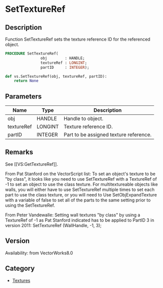 # SetTextureRef

## Description
Function SetTextureRef sets the texture reference ID for the referenced object.

```pascal
PROCEDURE SetTextureRef(
				obj        : HANDLE;
				textureRef : LONGINT;
				partID     : INTEGER);
```

```python
def vs.SetTextureRef(obj, textureRef, partID):
    return None
```

## Parameters
|Name|Type|Description|
|---|---|---|
|obj|HANDLE|Handle to object.|
|textureRef|LONGINT|Texture reference ID.|
|partID|INTEGER|Part to be assigned texture reference.|

## Remarks
See [[VS:GetTextureRef]].

From Pat Stanford on the VectorScript list: To set an object's texture to be "by class", it looks like you need to use SetTextureRef with a TextureRef of -1 to set an object to use the class texture. For multitextureable objects like walls, you will either have to use SetTextureRef multiple times to set each part to use the class texture, or you will need to Use SetObjExpandTexture with a variable of false to set all of the parts to the same setting prior to using the SetTextureRef.

From Peter Vandewalle: Setting wall textures "by class" by using a TextureRef of -1 as Pat Stanford indicated has to be applied to PartID 3 in version 2011: SetTextureRef (WallHandle, -1, 3);

## Version
Availability: from VectorWorks8.0

## Category
* [Textures](../Categories/Textures.md)
